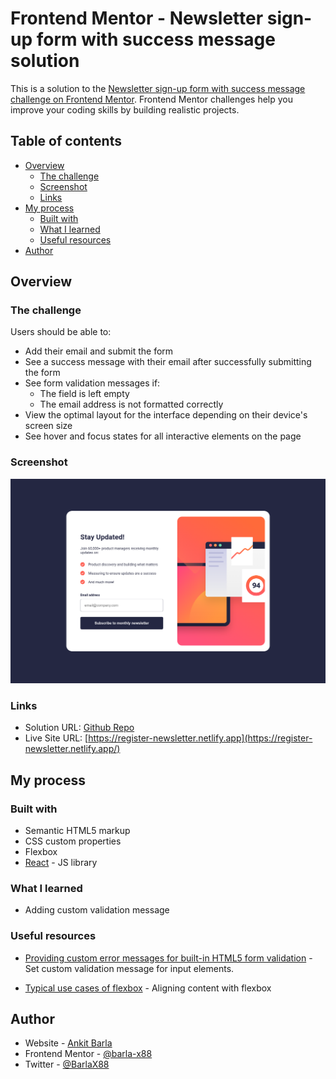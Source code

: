 # Frontend Mentor - Newsletter sign-up form with success message solution

This is a solution to the [Newsletter sign-up form with success message challenge on Frontend Mentor](https://www.frontendmentor.io/challenges/newsletter-signup-form-with-success-message-3FC1AZbNrv). Frontend Mentor challenges help you improve your coding skills by building realistic projects.

## Table of contents

- [Overview](#overview)
  - [The challenge](#the-challenge)
  - [Screenshot](#screenshot)
  - [Links](#links)
- [My process](#my-process)
  - [Built with](#built-with)
  - [What I learned](#what-i-learned)
  - [Useful resources](#useful-resources)
- [Author](#author)

## Overview

### The challenge

Users should be able to:

- Add their email and submit the form
- See a success message with their email after successfully submitting the form
- See form validation messages if:
  - The field is left empty
  - The email address is not formatted correctly
- View the optimal layout for the interface depending on their device's screen size
- See hover and focus states for all interactive elements on the page

### Screenshot

![Project screenshot](image.png)

### Links

- Solution URL: [Github Repo](https://github.com/barla-x88/fm-newsletter-signup)
- Live Site URL: [https://register-newsletter.netlify.app](https://register-newsletter.netlify.app/)

## My process

### Built with

- Semantic HTML5 markup
- CSS custom properties
- Flexbox
- [React](https://reactjs.org/) - JS library

### What I learned

- Adding custom validation message

### Useful resources

- [Providing custom error messages for built-in HTML5 form validation](https://angelika.me/2020/02/01/custom-error-messages-for-html5-form-validation/) - Set custom validation message for input elements.

- [Typical use cases of flexbox](https://developer.mozilla.org/en-US/docs/Web/CSS/CSS_flexible_box_layout/Typical_use_cases_of_flexbox) - Aligning content with flexbox

## Author

- Website - [Ankit Barla](https://ankit.free.nf)
- Frontend Mentor - [@barla-x88](https://www.frontendmentor.io/profile/barla-x88)
- Twitter - [@BarlaX88](https://twitter.com/BarlaX88)
